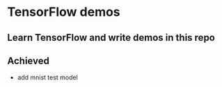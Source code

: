 # TensorFlow demos

## Learn TensorFlow and write demos in this repo

## Achieved
- add mnist test model
